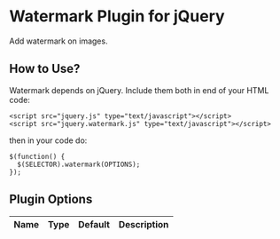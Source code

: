 # Watermark Plugin for jQuery
Add watermark on images.

How to Use?
-----------

Watermark depends on jQuery. Include them both in end of your HTML code:

    <script src="jquery.js" type="text/javascript"></script>
    <script src="jquery.watermark.js" type="text/javascript"></script>

then in your code do:

    $(function() {
      $(SELECTOR).watermark(OPTIONS);
    });

Plugin Options
-------------
| Name          | Type    | Default | Description                              |
|---------------|:-------:|:-------:|------------------------------------------|
